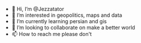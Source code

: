 - 👋 Hi, I’m @Jezzatator
- 👀 I’m interested in geopolitics, maps and data
- 🌱 I’m currently learning persian and gis
- 💞️ I’m looking to collaborate on make a better world
- 📫 How to reach me please don't 

<!---
Jezzatator/Jezzatator is a ✨ special ✨ repository because its `README.md` (this file) appears on your GitHub profile.
You can click the Preview link to take a look at your changes.
--->
